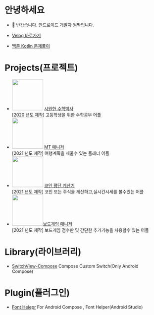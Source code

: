 # 안녕하세요
- 👋 반갑습니다. 안드로이드 개발자 원딱입니다.
   
- [Velog 바로가기](https://velog.io/@jmseb3)   
- [백준 Kotlin 문제풀이](https://github.com/jmseb3/backjoon_kt)  

# Projects(프로젝트)
* <img src="https://user-images.githubusercontent.com/63912638/131365927-20f11f41-9e32-4202-ad12-cc0f5ec04f07.png" width="100" height="100"/> [시원한 수학박사](https://github.com/jmseb3/app_watermelon)  
 [2020 년도 제작] 고등학생을 위한 수학공부 어플
* <img src="https://user-images.githubusercontent.com/63912638/131365925-6aa5fc21-78bd-46aa-ba2c-7587ee623806.png" width="100" height="100"/> [MT 매니저](https://github.com/jmseb3/app_mt_manager)  
  [2021 년도 제작] 여행계획을 세울수 있는 플래너 어플
* <img src="https://user-images.githubusercontent.com/63912638/131365930-9992bed4-6893-412a-a600-08b13e78b4bd.png" width="100" height="100"/> [코인 평단 계산기](https://github.com/jmseb3/app_coin)   
  [2021 년도 제작] 코인 또는 주식을 계산하고,실시간시세를 볼수있는 어플
 *  <img src="https://user-images.githubusercontent.com/63912638/148641395-0eccacd6-652b-40c7-94c6-da13b835017f.png" width="100" height="100"/>[보드게임 매니저](https://github.com/jmseb3/app_boardgame2)   
  [2021 년도 제작] 보드게임 점수판 및 간단한 추가기능을 사용할수 있는 어플

# Library(라이브러리)
* [SwitchView-Compose](https://github.com/jmseb3/SwitchView-Compose)
  Compose Custom Switch(Only Android Compose)

# Plugin(플러그인)
* [Font Helepr](https://github.com/jmseb3/Android_Font_Helper_Plugin)
  For Android Compose , Font Helper(Android Studio)
